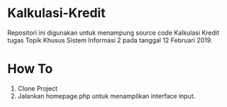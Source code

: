 # Kalkulasi-Kredit
Repositori ini digunakan untuk menampung source code Kalkulasi Kredit tugas Topik Khusus Sistem Informasi 2 pada tanggal 12 Februari 2019.
# How To
1. Clone Project
2. Jalankan homepage.php untuk menampilkan interface input.

